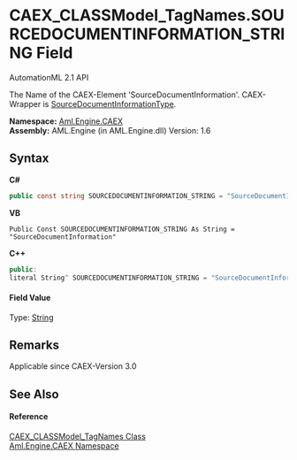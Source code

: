 # CAEX_CLASSModel_TagNames.SOURCEDOCUMENTINFORMATION_STRING Field
AutomationML 2.1 API 

The Name of the CAEX-Element 'SourceDocumentInformation'. CAEX-Wrapper is <a href="T_Aml_Engine_CAEX_SourceDocumentInformationType">SourceDocumentInformationType</a>.

**Namespace:**&nbsp;<a href="N_Aml_Engine_CAEX">Aml.Engine.CAEX</a><br />**Assembly:**&nbsp;AML.Engine (in AML.Engine.dll) Version: 1.6

## Syntax

**C#**<br />
``` C#
public const string SOURCEDOCUMENTINFORMATION_STRING = "SourceDocumentInformation"
```

**VB**<br />
``` VB
Public Const SOURCEDOCUMENTINFORMATION_STRING As String = "SourceDocumentInformation"
```

**C++**<br />
``` C++
public:
literal String^ SOURCEDOCUMENTINFORMATION_STRING = "SourceDocumentInformation"
```


#### Field Value
Type: <a href="https://docs.microsoft.com/dotnet/api/system.string" target="_parent" rel="noopener noreferrer">String</a>

## Remarks
Applicable since CAEX-Version 3.0

## See Also


#### Reference
<a href="T_Aml_Engine_CAEX_CAEX_CLASSModel_TagNames">CAEX_CLASSModel_TagNames Class</a><br /><a href="N_Aml_Engine_CAEX">Aml.Engine.CAEX Namespace</a><br />